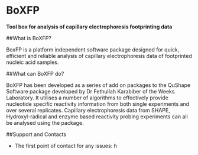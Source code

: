 # BoXFP
 **Tool box for analysis of capillary electrophoresis footprinting data**

 ##What is BoXFP?

 BoxFP is a platform independent software package designed for quick, efficient and reliable analysis of capillary electrophoresis data of footprinted nucleic acid samples. 

##What can BoXFP do? 

BoXFP has been developed as a series of add on packages to the QuShape Software package developed by Dr Fethullah Karabiber of the Weeks Laboratory. It utilises a number of algorithms to effectively provide nucleotide specific reactivity information from both single experiments and  over several replicates. Capillary electrophoresis data from SHAPE, Hydroxyl-radical and enzyme based reactivity probing experiments can all be analysed using the package. 

##Support and Contacts

 - The first point of contact for any issues: 
 h



